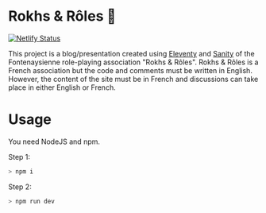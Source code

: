 # Rokhs & Rôles 🎲
[![Netlify Status](https://api.netlify.com/api/v1/badges/1a9d9005-83fd-4b71-a91f-e9c7eb01e01e/deploy-status)](https://app.netlify.com/projects/rocks-n-roles/deploys)

This project is a blog/presentation created using [Eleventy](https://www.11ty.dev/) and [Sanity](https://www.sanity.io/) of the Fontenaysienne role-playing association "Rokhs & Rôles". Rokhs & Rôles is a French association but the code and comments must be written in English. However, the content of the site must be in French and discussions can take place in either English or French.


# Usage

You need NodeJS and npm.

Step 1:
```sh
> npm i
```

Step 2:
```sh
> npm run dev
```
